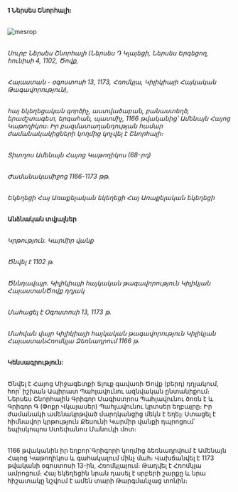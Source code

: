 **1 Ներսես Շնորհալի:**

\
![mesrop](https://upload.wikimedia.org/wikipedia/ru/3/33/NersesShnorhali.jpg)

\
_Սուրբ Ներսես Շնորհալի (Ներսես Դ Կլայեցի, Ներսես Երգեցող, հունիսի 4, 1102, Ծովք,_

\
_Հայաստան - օգոստոսի 13, 1173, Հռոմկլա, Կիլիկիայի Հայկական Թագավորություն),_

\
_հայ եկեղեցական գործիչ, աստվածաբան, բանաստեղծ, երաժշտագետ, երգահան, պատմիչ, 1166 թվականից՝ Ամենայն Հայոց Կաթողիկոս։ Իր բազմատաղանդության համար ժամանակակիցների կողմից կոչվել է Շնորհալի։_

\
_Տիտղոս Ամենայն Հայոց Կաթողիկոս (68-րդ)_

\
_Ժամանակամիջոց 1166-1173 թթ._

\
_Եկեղեցի Հայ Առաքելական եկեղեցի Հայ Առաքելական եկեղեցի_

\
**Անձնական տվյալներ**

\
_Կրթություն. Կարմիր վանք_

\
_Ծնվել է 1102 թ._

\
_Ծննդավայր. Կիլիկիայի հայկական թագավորություն Կիլիկյան ՀայաստանԾովք դղյակ_

\
_Մահացել է Օգոստոսի 13, 1173 թ._

\
_Մահվան վայր Կիլիկիայի հայկական թագավորություն Կիլիկյան ՀայաստանՀռոմկլա Ձեռնադրում 1166 թ._

\
**Կենսագրություն:**

\
Ծնվել է Հայոց Միջագետքի Տլուք գավառի Ծովք (բերդ) դղյակում, հոր՝ իշխան Ապիրատ Պահլավունու ազնվական ընտանիքում։ Ներսես Շնորհալին Գրիգոր Մագիստրոս Պահլավունու ծոռն է և Գրիգոր Գ (Փոքր Վկայասեր) Պահլավունու կրտսեր եղբայրը։ Իր ժամանակի ամենակրթված մարդկանցից մեկն է եղել։ Ստացել է հիմնավոր կրթություն Քեսունի Կարմիր վանքի դպրոցում՝ եպիսկոպոս Ստեփանոս Մանուկի մոտ։

\
1166 թվականին իր եղբոր`Գրիգորի կողմից ձեռնադրվում է Ամենայն Հայոց Կաթողիկոս և գահակալում մինչ մահ։ Վախճանվել է 1173 թվականի օգոստոսի 13-ին, Հռոմկլայում։ Թաղվել է Հռոմկլա ամրոցում։ Հայ եկեղեցին նրան դասել է սրբերի շարքը և նրա հիշատակը նշվում է ամեն տարի Թարգմանչաց տոնին։
